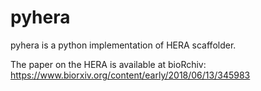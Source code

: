 # pyhera

pyhera is a python implementation of HERA scaffolder.

The paper on the HERA is available at bioRchiv: https://www.biorxiv.org/content/early/2018/06/13/345983 
